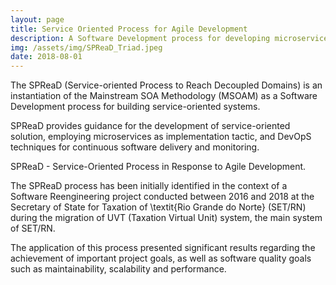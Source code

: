 ```yaml
---
layout: page
title: Service Oriented Process for Agile Development
description: A Software Development process for developing microservices following the Service-orientation principles.
img: /assets/img/SPReaD_Triad.jpeg
date: 2018-08-01
---
```


The SPReaD (Service-oriented Process to Reach Decoupled Domains) is an instantiation of the Mainstream SOA Methodology (MSOAM) as a Software Development process for building service-oriented systems.

SPReaD provides guidance for the development of service-oriented solution, employing microservices as implementation tactic, and DevOpS techniques for continuous software delivery and monitoring.

<div class="img_row">
    <img class="col three left" src="{{ site.baseurl }}/assets/img/SPReaD_Agile.jpeg" alt="" title="SPReaD Process"/>
</div>
<div class="col three caption">
    SPReaD - Service-Oriented Process in Response to Agile Development.
</div>

The SPReaD process has been initially identified in the context of a Software Reengineering project conducted between 2016 and 2018 at the Secretary of State for Taxation of \textit{Rio Grande do Norte} (SET/RN) during the migration of UVT (Taxation Virtual Unit) system, the main system of SET/RN.

The application of this process presented significant results regarding the achievement of important project goals, as well as software quality goals such as maintainability, scalability and performance.
